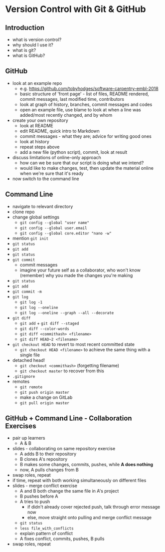 # Version Control with Git & GitHub

## Introduction

- what is version control?
- why should I use it?
- what is git?
- what is GitHub?

## GitHub

- look at an example repo
    - e.g. https://github.com/tobyhodges/software-carpentry-embl-2018
    - basic structure of 'front page' - list of files, README rendered, commit messages, last modified time, contributors
    - look at graph of history, branches, commit messages and codes
    - open an example file, use blame to look at when a line was added/most recently changed, and by whom
- create your own repository
    - look at README
    - edit README, quick intro to Markdown
    - commit messages - what they are; advice for writing good ones
    - look at history
    - repeat steps above
    - add a new file (python script), commit, look at result
- discuss limitations of online-only approach
    - how can we be sure that our script is doing what we intend?
    - would like to make changes, test, then update the material online when we're sure that it's ready
- now switch to the command line

## Command Line

- navigate to relevant directory
- clone repo
- change global settings
  - `git config --global "user name"`
  - `git config --global user.email`
  - `git config --global core.editor "nano -w"`
- mention `git init`
- `git status`
- `git add`
- `git status`
- `git commit`
  - commit messages
  - imagine your future self as a collaborator, who won't know (remember) why you made the changes you're making
- `git status`
- `git add`
- `git commit -m`
- `git log`
  - `git log -1`
  - `git log --oneline`
  - `git log --oneline --graph --all --decorate`
- `git diff`
  - `git add` + `git diff --staged`
  - `git diff --color-words`
  - `git diff <commithash> <filename>`
  - `git diff HEAD~2 <filename>`
- `git checkout HEAD` to revert to most recent committed state
  - `git checkout HEAD <filename>` to achieve the same thing with a single file
- detached head!
  - `git checkout <commithash>` (forgetting filename)
  - `git checkout master` to recover from this
- `.gitignore`
- remotes
  - `git remote`
  - `git push origin master`
  - make a change on GitLab
  - `git pull origin master`

## GitHub + Command Line - Collaboration Exercises

- pair up learners
    - A & B
- slides - collaborating on same repository exercise
    - A adds B to their repository
    - B clones A's repository
    - B makes some changes, commits, pushes, while __A does nothing__
    - now, A pulls changes from B
- swap roles, repeat
- if time, repeat with both working simultaneously on different files
- slides - merge conflict exercise
    - A and B both change the same file in A's project
    - B pushes before A
    - A tries to push
        - if didn't already cover rejected push, talk through error message now
        - else, move straight onto pulling and merge conflict message
    - `git status`
    - `less file_with_conflicts`
    - explain pattern of conflict
    - A fixes conflict, commits, pushes, B pulls
- swap roles, repeat
